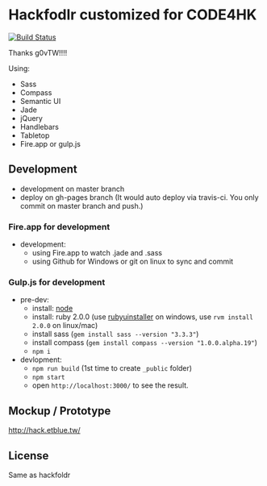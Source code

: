 Hackfodlr customized for CODE4HK
============
[![Build Status](https://travis-ci.org/code4hk/hackfoldr-2.0.svg?branch=master)](https://travis-ci.org/code4hk/hackfoldr-2.0)

Thanks g0vTW!!!!

Using:
* Sass
* Compass
* Semantic UI
* Jade
* jQuery
* Handlebars
* Tabletop
* Fire.app or gulp.js

Development
------------

* development on master branch
* deploy on gh-pages branch (It would auto deploy via travis-ci. You only commit on master branch and push.)

### Fire.app for development
* development:
    * using Fire.app to watch .jade and .sass
    * using Github for Windows or git on linux to sync and commit

### Gulp.js for development
* pre-dev:
    * install: [node](http://nodejs.org/)
    * install: ruby 2.0.0 (use [rubyuinstaller](http://rubyinstaller.org) on windows, use `rvm install 2.0.0` on linux/mac)
    * install sass (`gem install sass --version "3.3.3"`)
    * install compass (`gem install compass --version "1.0.0.alpha.19"`)
    * `npm i`
* devlopment:
    * `npm run build` (1st time to create `_public` folder)
    * `npm start`
    * open `http://localhost:3000/` to see the result.


Mockup / Prototype
------------

http://hack.etblue.tw/

License
------------

Same as hackfoldr
